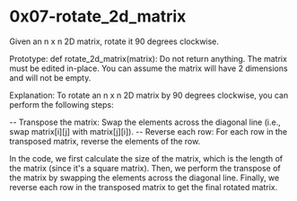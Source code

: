 # 0x07-rotate_2d_matrix
Given an n x n 2D matrix, rotate it 90 degrees clockwise.

Prototype: def rotate_2d_matrix(matrix):
Do not return anything. The matrix must be edited in-place.
You can assume the matrix will have 2 dimensions and will not be empty.

Explanation:
To rotate an n x n 2D matrix by 90 degrees clockwise, you can perform the following steps:

-- Transpose the matrix: Swap the elements across the diagonal line (i.e., swap matrix[i][j] with matrix[j][i]).
-- Reverse each row: For each row in the transposed matrix, reverse the elements of the row.

In the code, we first calculate the size of the matrix, which is the length of the matrix (since it's a square matrix). Then, we perform the transpose of the matrix by swapping the elements across the diagonal line. Finally, we reverse each row in the transposed matrix to get the final rotated matrix.